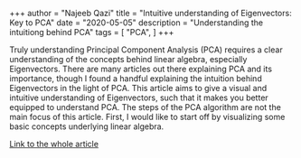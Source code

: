 +++
author = "Najeeb Qazi"
title = "Intuitive understanding of Eigenvectors: Key to PCA"
date = "2020-05-05"
description = "Understanding the intuitiong behind PCA"
tags = [
    "PCA",
]
+++

Truly understanding Principal Component Analysis (PCA) requires a clear understanding of the concepts behind linear algebra, especially Eigenvectors. There are many articles out there explaining PCA and its importance, though I found a handful explaining the intuition behind Eigenvectors in the light of PCA.
This article aims to give a visual and intuitive understanding of Eigenvectors, such that it makes you better equipped to understand PCA. The steps of the PCA algorithm are not the main focus of this article.
First, I would like to start off by visualizing some basic concepts underlying linear algebra.

[Link to the whole article](https://towardsdatascience.com/intuitive-understanding-of-eigenvectors-key-to-pca-a30a261c80de)